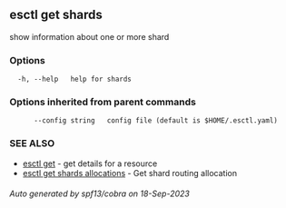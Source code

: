 ## esctl get shards

show information about one or more shard

### Options

```
  -h, --help   help for shards
```

### Options inherited from parent commands

```
      --config string   config file (default is $HOME/.esctl.yaml)
```

### SEE ALSO

* [esctl get](esctl_get.md)	 - get details for a resource
* [esctl get shards allocations](esctl_get_shards_allocations.md)	 - Get shard routing allocation

###### Auto generated by spf13/cobra on 18-Sep-2023
